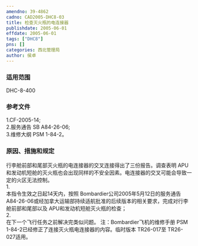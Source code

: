 ```yaml
---
amendno: 39-4862  
cadno: CAD2005-DHC8-03  
title: 检查灭火瓶的电连接器  
publishdate: 2005-06-01  
effdate: 2005-06-01  
tags: ["DHC8"]  
pns: []  
categories: 西北管理局  
author: 侯卓  
---
```

  
### 适用范围  
DHC-8-400  
  
<!--more-->  
### 参考文件  
1.CF-2005-14;  
2.服务通告 SB A84-26-06;  
3.维修大纲 PSM 1-84-2。  
  
### 原因、措施和规定  
行李舱前部和尾部灭火瓶的电连接器的交叉连接得出了三份报告。调查表明 APU和发动机短舱的灭火瓶也会出现同样的不安全因素。电连接器的交叉可能会导致一定的火区无法控制。  
1.  
本指令生效之日起14天内，按照 Bombardier公司2005年5月12日的服务通告 A84-26-06或经加拿大运输部持续适航批准的后续版本的相关要求，完成对行李舱前部和尾部以及 APU和发动机短舱灭火瓶的检查；  
2.  
在下一个飞行任务之前解决完类似问题。 注：Bombardier飞机的维修手册 PSM 1-84-2已经修正了连接灭火瓶电连接器的内容。临时版本 TR26-017至 TR26-027适用。  
  

